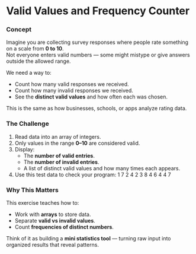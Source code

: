 ﻿# Valid Values and Frequency Counter  

### Concept  
Imagine you are collecting survey responses where people rate something on a scale from **0 to 10**.  
Not everyone enters valid numbers — some might mistype or give answers outside the allowed range.  

We need a way to:  
- Count how many valid responses we received.  
- Count how many invalid responses we received.  
- See the **distinct valid values** and how often each was chosen.  

This is the same as how businesses, schools, or apps analyze rating data.  

### The Challenge  
1. Read data into an array of integers.  
2. Only values in the range **0–10** are considered valid.  
3. Display:  
   - The **number of valid entries**.  
   - The **number of invalid entries**.  
   - A list of distinct valid values and how many times each appears.  
4. Use this test data to check your program:  1 7 2 4 2 3 8 4 6 4 4 7


### Why This Matters  
This exercise teaches how to:  
- Work with **arrays** to store data.  
- Separate **valid vs invalid values**.  
- Count **frequencies of distinct numbers**.  

Think of it as building a **mini statistics tool** — turning raw input into organized results that reveal patterns.  
